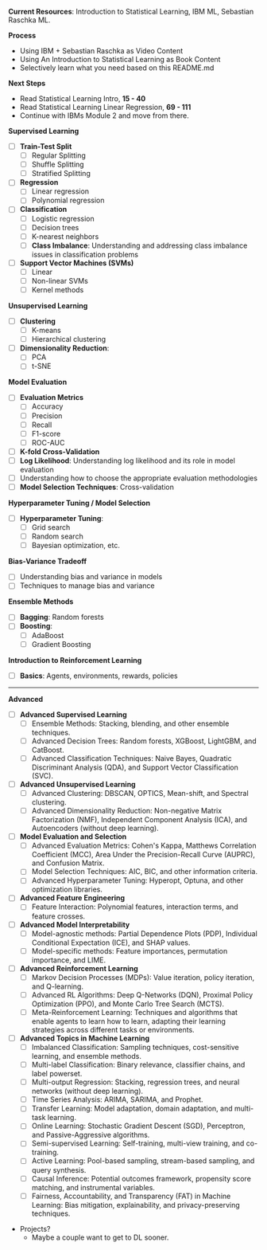 **Current Resources**: Introduction to Statistical Learning, IBM ML, Sebastian Raschka ML.

**Process**

- Using IBM + Sebastian Raschka as Video Content
- Using An Introduction to Statistical Learning as Book Content
- Selectively learn what you need based on this README.md

**Next Steps**
- Read Statistical Learning Intro, **15 - 40** 
- Read Statistical Learning Linear Regression, **69 - 111** 
- Continue with IBMs Module 2 and move from there.

**Supervised Learning**
- [ ] **Train-Test Split**
  - [ ] Regular Splitting
  - [ ] Shuffle Splitting
  - [ ] Stratified Splitting 
- [ ] **Regression**
    - [ ] Linear regression
    - [ ] Polynomial regression
- [ ] **Classification**
    - [ ] Logistic regression
    - [ ] Decision trees
    - [ ] K-nearest neighbors
    - [ ] **Class Imbalance**: Understanding and addressing class imbalance issues in classification problems
- [ ] **Support Vector Machines (SVMs)**
    - [ ] Linear
    - [ ] Non-linear SVMs
    - [ ] Kernel methods

**Unsupervised Learning**
- [ ] **Clustering**
    - [ ] K-means
    - [ ] Hierarchical clustering
- [ ] **Dimensionality Reduction**:
    - [ ] PCA
    - [ ] t-SNE

**Model Evaluation**
- [ ] **Evaluation Metrics**
    - [ ] Accuracy
    - [ ] Precision
    - [ ] Recall
    - [ ] F1-score
    - [ ] ROC-AUC
- [ ] **K-fold Cross-Validation**
- [ ] **Log Likelihood**: Understanding log likelihood and its role in model evaluation
- [ ] Understanding how to choose the appropriate evaluation methodologies
- [ ] **Model Selection Techniques**: Cross-validation

**Hyperparameter Tuning / Model Selection**
- [ ] **Hyperparameter Tuning**:
  - [ ] Grid search
  - [ ] Random search
  - [ ] Bayesian optimization, etc.

**Bias-Variance Tradeoff**
- [ ] Understanding bias and variance in models
- [ ] Techniques to manage bias and variance

**Ensemble Methods**
- [ ] **Bagging**: Random forests
- [ ] **Boosting**: 
  - [ ] AdaBoost
  - [ ] Gradient Boosting

**Introduction to Reinforcement Learning**
- [ ] **Basics**: Agents, environments, rewards, policies

---

**Advanced**

- [ ]  **Advanced Supervised Learning**
    - [ ]  Ensemble Methods: Stacking, blending, and other ensemble techniques.
    - [ ]  Advanced Decision Trees: Random forests, XGBoost, LightGBM, and CatBoost.
    - [ ]  Advanced Classification Techniques: Naive Bayes, Quadratic Discriminant Analysis (QDA), and Support Vector Classification (SVC).
- [ ]  **Advanced Unsupervised Learning**
    - [ ]  Advanced Clustering: DBSCAN, OPTICS, Mean-shift, and Spectral clustering.
    - [ ]  Advanced Dimensionality Reduction: Non-negative Matrix Factorization (NMF), Independent Component Analysis (ICA), and Autoencoders (without deep learning).
- [ ]  **Model Evaluation and Selection**
    - [ ]  Advanced Evaluation Metrics: Cohen's Kappa, Matthews Correlation Coefficient (MCC), Area Under the Precision-Recall Curve (AUPRC), and Confusion Matrix.
    - [ ]  Model Selection Techniques: AIC, BIC, and other information criteria.
    - [ ]  Advanced Hyperparameter Tuning: Hyperopt, Optuna, and other optimization libraries.
- [ ]  **Advanced Feature Engineering**
    - [ ]  Feature Interaction: Polynomial features, interaction terms, and feature crosses.
- [ ]  **Advanced Model Interpretability**
    - [ ]  Model-agnostic methods: Partial Dependence Plots (PDP), Individual Conditional Expectation (ICE), and SHAP values.
    - [ ]  Model-specific methods: Feature importances, permutation importance, and LIME.
- [ ]  **Advanced Reinforcement Learning**
    - [ ]  Markov Decision Processes (MDPs): Value iteration, policy iteration, and Q-learning.
    - [ ]  Advanced RL Algorithms: Deep Q-Networks (DQN), Proximal Policy Optimization (PPO), and Monte Carlo Tree Search (MCTS).
    - [ ]  Meta-Reinforcement Learning: Techniques and algorithms that enable agents to learn how to learn, adapting their learning strategies across different tasks or environments.
- [ ]  **Advanced Topics in Machine Learning**
    - [ ]  Imbalanced Classification: Sampling techniques, cost-sensitive learning, and ensemble methods.
    - [ ]  Multi-label Classification: Binary relevance, classifier chains, and label powerset.
    - [ ]  Multi-output Regression: Stacking, regression trees, and neural networks (without deep learning).
    - [ ]  Time Series Analysis: ARIMA, SARIMA, and Prophet.
    - [ ]  Transfer Learning: Model adaptation, domain adaptation, and multi-task learning.
    - [ ]  Online Learning: Stochastic Gradient Descent (SGD), Perceptron, and Passive-Aggressive algorithms.
    - [ ]  Semi-supervised Learning: Self-training, multi-view training, and co-training.
    - [ ]  Active Learning: Pool-based sampling, stream-based sampling, and query synthesis.
    - [ ]  Causal Inference: Potential outcomes framework, propensity score matching, and instrumental variables.
    - [ ]  Fairness, Accountability, and Transparency (FAT) in Machine Learning: Bias mitigation, explainability, and privacy-preserving techniques.

- Projects?
  - Maybe a couple want to get to DL sooner.